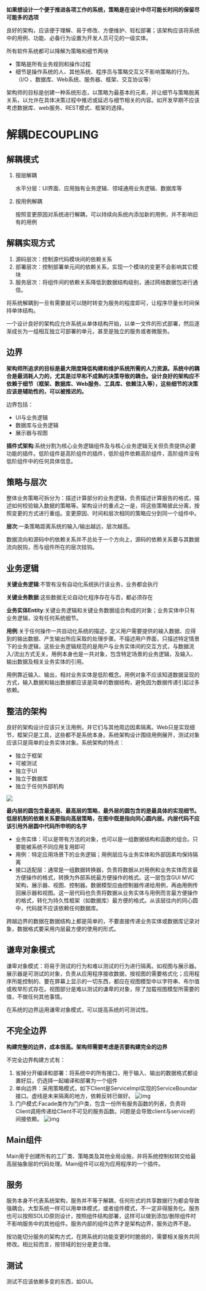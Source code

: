 **如果想设计一个便于推进各项工作的系统，策略是在设计中尽可能长时间的保留尽可能多的选项**

良好的架构，应该便于理解、易于修改、方便维护、轻松部署；该架构应该将系统中的用例、功能、必备行为设置为开发人员可见的一级实体。

所有软件系统都可以降解为策略和细节两块

- 策略是所有业务规则和操作过程
- 细节是操作系统的人、其他系统、程序员与策略交互又不影响策略的行为。（I/O 、数据库、Web系统、服务器、框架、交互协议等）

架构师的目标是创建一种系统形态，以策略为最基本的元素，并让细节与策略脱离关系，以允许在具体决策过程中推迟或延迟与细节相关的内容。如开发早期不应该考虑数据库、web服务、REST模式、框架的选择。

# 解耦DECOUPLING

## 解耦模式

1. 按层解耦

   水平分层：UI界面、应用独有业务逻辑、领域通用业务逻辑、数据库等
2. 按用例解耦

   按照变更原因对系统进行解耦，可以持续向系统内添加新的用例，并不影响旧有的用例

## 解耦实现方式

1. 源码层次：控制源代码模块间的依赖关系
2. 部署层次：控制部署单元间的依赖关系，实现一个模块的变更不会影响其它模块
3. 服务层次：将组件间的依赖关系降低到数据结构级别，通过网络数据包进行通信。

将系统解耦到一旦有需要就可以随时转变为服务的程度即可，让程序尽量长时间保持单体结构。

一个设计良好的架构应允许系统从单体结构开始，以单一文件的形式部署，然后逐渐成长为一组相互独立可部署的单元，甚至是独立的服务或者微服务。

## 边界

**架构师所追求的目标是最大限度降低构建和维护系统所需的人力资源。系统中的耦合是最消耗人力的，尤其是过早和不成熟的决策导致的耦合。设计良好的架构应不依赖于细节（框架、数据库、Web服务、工具库、依赖注入等），这些细节的决策应该是辅助性的，可以被推迟的。**

边界包括：

- UI与业务逻辑
- 数据库与业务逻辑
- 展示器与视图

**插件式架构**:系统分割为核心业务逻辑组件及与核心业务逻辑无关但负责提供必要功能的插件。低阶组件是高阶组件的插件，低阶组件依赖高阶组件，高阶组件没有低阶组件中的任何具体信息。

## 策略与层次

整体业务策略可拆分为：描述计算部分的业务逻辑，负责描述计算报告的格式，描述如何校验输入数据的策略等。架构设计的重点之一是，将这些策略彼此分离，按照变更的方式进行重组。变更原因、时间和层次相同的策略应分到同一个组件中。

**层次**:一条策略距离系统的输入/输出越远，层次越高。

数据流向和源码中的依赖关系并不总处于一个方向上，源码的依赖关系要与其数据流向脱钩，而与组件所在的层次挂钩。

## 业务逻辑

**关键业务逻辑**:不管有没有自动化系统执行该业务，业务都会执行

**关键业务数据**:这些数据无论自动化程序存在与否，都必须存在

**业务实体Entity**:关键业务逻辑和关键业务数据组合构成的对象；业务实体中只有业务逻辑，没有任何系统细节。

**用例**:关于任何操作一共自动化系统的描述，定义用户需要提供的输入数据、应得到的输出数据、产生输出所应采取的处理步骤。不描述用户界面，只描述特定情景下的业务逻辑，这些业务逻辑规范的是用户与业务实体间的交互方式，与数据流入/流出方式无关。用例本身也是一共对象，包含特定场景的业务逻辑，及输入、输出数据及相关业务实体的引用。

用例靠近输入、输出，相对业务实体是低阶概念。用例对象不应该知道数据呈现的方式，输入数据和输出数据都应该是简单的数据结构，避免因为数据传递引起过多依赖。

## 整洁的架构

良好的架构设计应该只关注用例，并它们与其他周边因素隔离。Web只是实现细节，框架只是工具，这些都不是系统本身。系统架构设计围绕用例展开，测试对象应该只是简单的业务实体对象。系统架构的特点：

- 独立于框架
- 可被测试
- 独立于UI
- 独立于数据库
- 独立于任何外部机构

![](./pics/fg22-1.jpg)

**最内层的圆包含最通用、最高层的策略，最外层的圆包含的是最具体的实现细节。低层机制的依赖关系要指向高层策略，在图中既是指向同心圆内层。内层代码不应该引用外层圆中代码所申明的名字**

- 业务实体：可以是带有方法的对象，也可以是一组数据结构和函数的组合。只要能被系统不同应用复用即可
- 用例：特定应用场景下的业务逻辑；用例层应与业务实体和外部因素均保持隔离
- 接口适配层：通常是一组数据转换器，负责将数据从对用例和业务实体而言最方便操作的格式，转换为外部系统最方便操作的格式。这一层包含GUI MVC架构，展示器、视图、控制器。数据模型应由控制器传递给用例，再由用例传回展示器和视图。这一层代码也负责将数据从业务实体与用例而言最方便操作的格式，转化为持久性框架（如数据库）最方便的格式。从该层往内的同心圆中，代码就不应该依赖任何数据库。

跨越边界的数据在数据结构上都是简单的，不要直接传递业务实体或数据库记录对象，数据格式要采用内层最方便的使用的形式。

## 谦卑对象模式

谦卑对象模式：将易于测试的行为和难以测试的行为进行隔离。如视图与展示器。展示器是可测试的对象，负责从应用程序接收数据，按视图的需要格式化；应用程序所能控制的、要在屏幕上显示的一切东西，都应在视图模型中以字符串、布尔值或枚举形式存在。视图部分是难以测试的谦卑的对象，除了加载视图模型所需要的值，不做任何其他事情。

在系统的边界运用谦卑对象模式，可以提高系统的可测试性。

## 不完全边界

**构建完整的边界，成本很高。架构师需要考虑是否要构建完全的边界**

不完全边界构建方式有：

1. 省掉分开编译和部署：将系统中的所有接口，用于输入、输出的数据格式都设置好后，仍选择一起编译和部署为一个组件
2. 单向边界：采用策略模式，如下Client是ServiceImpl实现的ServiceBoundar接口。虚线是未来隔离的地方，依赖反转已做好。
   ![img](pics/fg24-1.jpg)
3. 门户模式:Facade类作为门户类，包含一份所有服务函数的列表，负责将Client调用传递给Client不可见的服务函数。问题是会导致client与service的间接依赖。
   ![img](pics/fg24-2.jpg)

## Main组件

Main用于创建所有的工厂类、策略类及其他全局设施，并将系统控制权转交给最高层抽象层的代码处理。Main组件可以视为应用程序的一个插件。

## 服务

服务本身不代表系统架构，服务并不等于解耦，任何形式的共享数据行为都会导致强耦合。大型系统一样可以用单体模式，或者组件模式，不一定非得服务化。服务也可以按照SOLID原则设计，按照组件结构部署，这样可以做到添加/删除组件时不影响服务中的其他组件。服务内部的组件边界才是架构边界，服务边界不是。

按功能切分服务的架构方式，在跨系统的功能变更时时脆弱的，需要相关服务共同修改。相比较而言，按领域的划分是更合理。

## 测试

测试不应该依赖多变的东西，如GUI。
